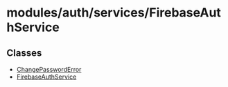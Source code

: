 # modules/auth/services/FirebaseAuthService

## Classes

- [ChangePasswordError](classes/ChangePasswordError.md)
- [FirebaseAuthService](classes/FirebaseAuthService.md)

